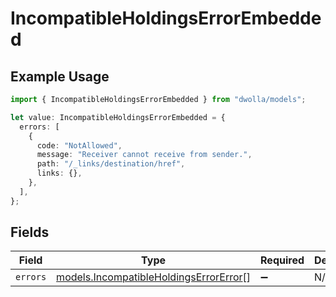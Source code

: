 # IncompatibleHoldingsErrorEmbedded

## Example Usage

```typescript
import { IncompatibleHoldingsErrorEmbedded } from "dwolla/models";

let value: IncompatibleHoldingsErrorEmbedded = {
  errors: [
    {
      code: "NotAllowed",
      message: "Receiver cannot receive from sender.",
      path: "/_links/destination/href",
      links: {},
    },
  ],
};
```

## Fields

| Field                                                                                  | Type                                                                                   | Required                                                                               | Description                                                                            |
| -------------------------------------------------------------------------------------- | -------------------------------------------------------------------------------------- | -------------------------------------------------------------------------------------- | -------------------------------------------------------------------------------------- |
| `errors`                                                                               | [models.IncompatibleHoldingsErrorError](../models/incompatibleholdingserrorerror.md)[] | :heavy_minus_sign:                                                                     | N/A                                                                                    |
